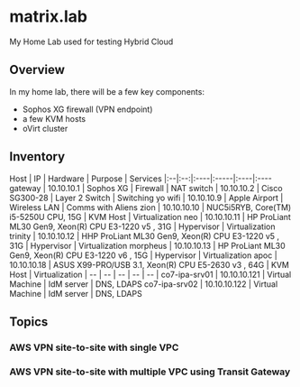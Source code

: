 # matrix.lab
My Home Lab used for testing Hybrid Cloud

## Overview
In my home lab, there will be a few key components:
 * Sophos XG firewall (VPN endpoint)
 * a few KVM hosts
 * oVirt cluster

## Inventory

Host | IP | Hardware | Purpose | Services
|:--|:--:|:----|:-----|:----|:----
gateway  | 10.10.10.1   | Sophos XG | Firewall | NAT
switch   | 10.10.10.2   | Cisco SG300-28 | Layer 2 Switch | Switching yo
wifi     | 10.10.10.9   | Apple Airport | Wireless LAN | Comms with Aliens
zion     | 10.10.10.10  | NUC5i5RYB, Core(TM) i5-5250U CPU, 15G | KVM Host | Virtualization
neo      | 10.10.10.11  | HP ProLiant ML30 Gen9, Xeon(R) CPU E3-1220 v5 , 31G | Hypervisor | Virtualization
trinity  | 10.10.10.12  | HHP ProLiant ML30 Gen9, Xeon(R) CPU E3-1220 v5 , 31G | Hypervisor | Virtualization
morpheus | 10.10.10.13  | HP ProLiant ML30 Gen9, Xeon(R) CPU E3-1220 v6 , 15G | Hypervisor | Virtualization
apoc     | 10.10.10.18  | ASUS X99-PRO/USB 3.1, Xeon(R) CPU E5-2630 v3 , 64G | KVM Host | Virtualization
| -- | -- | -- | -- | -- |
co7-ipa-srv01 | 10.10.10.121 | Virtual Machine | IdM server | DNS, LDAPS
co7-ipa-srv02 | 10.10.10.122 | Virtual Machine | IdM server | DNS, LDAPS



## Topics
### AWS VPN site-to-site with single VPC 

### AWS VPN site-to-site with multiple VPC using Transit Gateway

